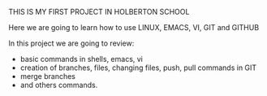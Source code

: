 THIS IS MY FIRST PROJECT IN HOLBERTON SCHOOL

Here we are going to learn how to use LINUX, EMACS, VI, GIT and GITHUB

In this project we are going to review: 
* basic commands in shells, emacs, vi
* creation of branches, files, changing files, push, pull commands in GIT
* merge branches
* and others commands.  
